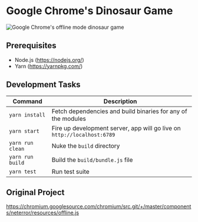 # Google Chrome's Dinosaur Game

![Google Chrome's offline mode dinosaur game](http://i.imgur.com/y5KkQ5J.gif)

## Prerequisites

* Node.js (https://nodejs.org/)
* Yarn (https://yarnpkg.com/)

## Development Tasks

| Command | Description |
|---------|-------------|
| `yarn install` | Fetch dependencies and build binaries for any of the modules |
| `yarn start` | Fire up development server, app will go live on `http://localhost:6789` |
| `yarn run clean` | Nuke the `build` directory |
| `yarn run build` | Build the `build/bundle.js` file |
| `yarn test` | Run test suite |

## Original Project

https://chromium.googlesource.com/chromium/src.git/+/master/components/neterror/resources/offline.js
